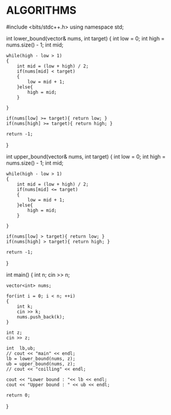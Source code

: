 # ALGORITHMS

#include <bits/stdc++.h>
using namespace std;

int lower_bound(vector<int>& nums, int target)
{
    int low = 0;
    int high = nums.size() - 1;
    int mid;

    while(high - low > 1)
    {
        int mid = (low + high) / 2;
        if(nums[mid] < target)
        {
            low = mid + 1;
        }else{
            high = mid;
        }

    }

    if(nums[low] >= target){ return low; }
    if(nums[high] >= target){ return high; }

    return -1;
}

int upper_bound(vector<int>& nums, int target)
{
    int low = 0;
    int high = nums.size() - 1;
    int mid;

    while(high - low > 1)
    {
        int mid = (low + high) / 2;
        if(nums[mid] <= target)
        {
            low = mid + 1;
        }else{
            high = mid;
        }

    }

    if(nums[low] > target){ return low; }
    if(nums[high] > target){ return high; }

    return -1;
}

int main()
{
    int n;
    cin >> n;

    vector<int> nums;

    for(int i = 0; i < n; ++i)
    {
        int k;
        cin >> k;
        nums.push_back(k);
    }

    int z;
    cin >> z;

    int  lb,ub;
    // cout << "main" << endl;
    lb = lower_bound(nums, z);
    ub = upper_bound(nums, z);
    // cout << "coilling" << endl;

    cout << "Lower bound : "<< lb << endl;
    cout << "Upper bound : " << ub << endl;

    return 0;
}
